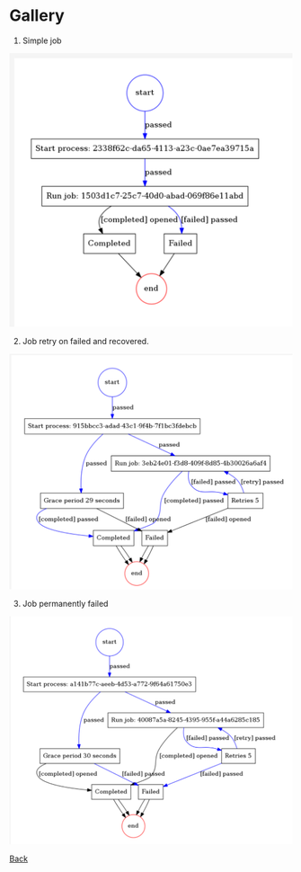 # Gallery

1. Simple job
 
![Example](images/simple_job.png)

2. Job retry on failed and recovered.
 
![Example](images/job_retry_on_failed_if_recovered_on_second_run.png)

3. Job permanently failed

![Example](images/job_retry_on_failed_if_permanently_failed.png)

[Back](../README.md)